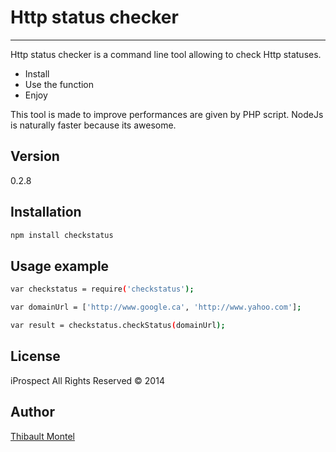 Http status checker
==========================
--------------------------

Http status checker is a command line tool allowing to check Http statuses.

  - Install
  - Use the function
  - Enjoy

This tool is made to improve performances are given by PHP script. NodeJs is naturally faster because its awesome.

Version
----

0.2.8

Installation
--------------

```sh
npm install checkstatus
```

Usage example
------

```sh
var checkstatus = require('checkstatus');

var domainUrl = ['http://www.google.ca', 'http://www.yahoo.com'];

var result = checkstatus.checkStatus(domainUrl);
```

License
----

iProspect All Rights Reserved © 2014

Author
----
[Thibault Montel]


[Thibault Montel]:thibault.montel@iprospect.com